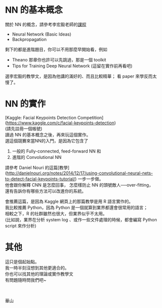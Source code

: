 # NN 的基本概念
關於 NN 的概念，請參考李宏毅老師的[課程](http://speech.ee.ntu.edu.tw/~tlkagk/courses_MLSD15_2.html)
 - Neural Network (Basic Ideas)
 - Backpropagation

剩下的都是進階題目，你可以不用那麼早開始看，例如
 - Theano 那章你也許可以先跳過，那是一個 toolkit
 - Tips for Training Deep Neural Network (這留在實作前再看吧)

選李宏毅的教學文，是因為他講的滿好的、而且比較精華；
看 paper 來學反而太慢了。


<!-- ======== -->
# NN 的實作
[Kaggle: Facial Keypoints Detection Competition]
(https://www.kaggle.com/c/facial-keypoints-detection)  
(請先註冊一個帳號)  
讀過 NN 的基本概念之後，再來玩這個實作。  
選這個競賽來當NN的入門，是因為它包含了  
  1. 一般的 Fully-connected, feed-forward NN 和  
  3. 進階的 Convolutional NN  

請參考 Daniel Nouri 的這篇[教學]
(http://danielnouri.org/notes/2014/12/17/using-convolutional-neural-nets-to-detect-facial-keypoints-tutorial/)
一步一步做。  
他會跟你解釋 CNN 是怎麼回事，
怎麼樣防止 NN 的頭號敵人──over-fitting，
還有告訴你有哪些方法可以改進你的系統。  

會推薦這篇，是因為 Kaggle 網頁上的那篇教學是用 R 語言實作的。  
我比較推薦 Python，因為 Python 是一個就算到業界都還會很常用的語言；  
相較之下，R 的社群雖然也很大，但業界似乎不太用。  
(比如說，業界在分析 system log 、或作一些文件處理的時候，都會編寫 Python script 來作分析)

# 其他
這只是個起始點。  
我一時半刻沒想到其他更適合的。  
你也可以找其他的理論或實作教學文  
有問題隨時問我們吧~

<br>
<br>
華山
